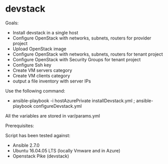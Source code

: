 # devstack
Goals:
- Install devstack in a single host
- Configure OpenStack with networks, subnets, routers for provider project
- Upload OpenStack image
- Configure OpenStack with networks, subnets, routers for tenant project
- Configure OpenStack with Security Groups for tenant project
- Configure Ssh key
- Create VM servers category
- Create VM clients category
- output a file inventory with server IPs

Use the following command:
- ansible-playbook -i hostAzurePrivate installDevstack.yml ; ansible-playbook configureDevstack.yml

All the variables are stored in var/params.yml

Prerequisites:

Script has been tested against:
- Ansible 2.7.0
- Ubuntu 16.04.05 LTS (locally Vmware and in Azure)
- Openstack Pike (devstack)
